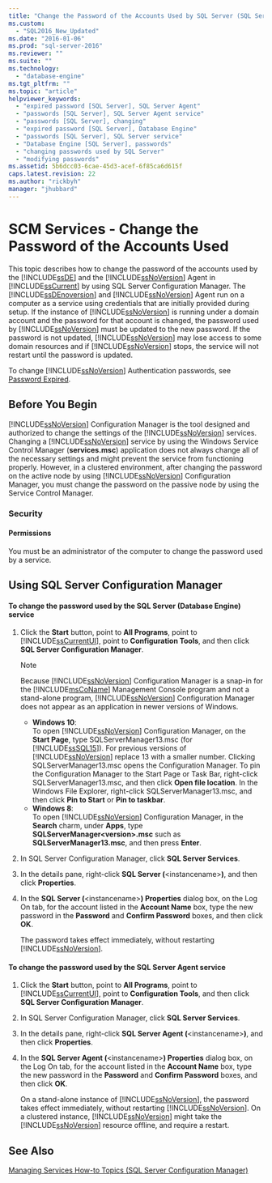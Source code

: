 ```yaml
---
title: "Change the Password of the Accounts Used by SQL Server (SQL Server Configuration Manager) | Microsoft Docs"
ms.custom: 
  - "SQL2016_New_Updated"
ms.date: "2016-01-06"
ms.prod: "sql-server-2016"
ms.reviewer: ""
ms.suite: ""
ms.technology: 
  - "database-engine"
ms.tgt_pltfrm: ""
ms.topic: "article"
helpviewer_keywords: 
  - "expired password [SQL Server], SQL Server Agent"
  - "passwords [SQL Server], SQL Server Agent service"
  - "passwords [SQL Server], changing"
  - "expired password [SQL Server], Database Engine"
  - "passwords [SQL Server], SQL Server service"
  - "Database Engine [SQL Server], passwords"
  - "changing passwords used by SQL Server"
  - "modifying passwords"
ms.assetid: 5b6dcc03-6cae-45d3-acef-6f85ca6d615f
caps.latest.revision: 22
ms.author: "rickbyh"
manager: "jhubbard"
---
```

# SCM Services - Change the Password of the Accounts Used
  This topic describes how to change the password of the accounts used by the [!INCLUDE[ssDE](../../../analysis-services/instances/install/windows/includes/ssde-md.md)] and the [!INCLUDE[ssNoVersion](../../../advanced-analytics/r-services/includes/ssnoversion-md.md)] Agent in [!INCLUDE[ssCurrent](../../../advanced-analytics/r-services/includes/sscurrent-md.md)] by using SQL Server Configuration Manager. The [!INCLUDE[ssDEnoversion](../../../analysis-services/instances/install/windows/includes/ssdenoversion-md.md)] and [!INCLUDE[ssNoVersion](../../../advanced-analytics/r-services/includes/ssnoversion-md.md)] Agent run on a computer as a service using credentials that are initially provided during setup. If the instance of [!INCLUDE[ssNoVersion](../../../advanced-analytics/r-services/includes/ssnoversion-md.md)] is running under a domain account and the password for that account is changed, the password used by [!INCLUDE[ssNoVersion](../../../advanced-analytics/r-services/includes/ssnoversion-md.md)] must be updated to the new password. If the password is not updated, [!INCLUDE[ssNoVersion](../../../advanced-analytics/r-services/includes/ssnoversion-md.md)] may lose access to some domain resources and if [!INCLUDE[ssNoVersion](../../../advanced-analytics/r-services/includes/ssnoversion-md.md)] stops, the service will not restart until the password is updated.  
  
 To change [!INCLUDE[ssNoVersion](../../../advanced-analytics/r-services/includes/ssnoversion-md.md)] Authentication passwords, see [Password Expired](../Topic/Password%20Expired.md).  
  
##  <a name="BeforeYouBegin"></a> Before You Begin  
 [!INCLUDE[ssNoVersion](../../../advanced-analytics/r-services/includes/ssnoversion-md.md)] Configuration Manager is the tool designed and authorized to change the settings of the [!INCLUDE[ssNoVersion](../../../advanced-analytics/r-services/includes/ssnoversion-md.md)] services. Changing a [!INCLUDE[ssNoVersion](../../../advanced-analytics/r-services/includes/ssnoversion-md.md)] service by using the Windows Service Control Manager (**services.msc**) application does not always change all of the necessary settings and might prevent the service from functioning properly. However, in a clustered environment, after changing the password on the active node by using [!INCLUDE[ssNoVersion](../../../advanced-analytics/r-services/includes/ssnoversion-md.md)] Configuration Manager, you must change the password on the passive node by using the Service Control Manager.  
  
###  <a name="Security"></a> Security  
  
####  <a name="Permissions"></a> Permissions  
 You must be an administrator of the computer to change the password used by a service.  
  
##  <a name="SSMSProcedure"></a> Using SQL Server Configuration Manager  
  
#### To change the password used by the SQL Server (Database Engine) service  
  
1.  Click the **Start** button, point to **All Programs**, point to [!INCLUDE[ssCurrentUI](../../../analysis-services/instances/install/windows/includes/sscurrentui-md.md)], point to **Configuration Tools**, and then click **SQL Server Configuration Manager**.  
  
    > [!NOTE]  
    >  Because [!INCLUDE[ssNoVersion](../../../advanced-analytics/r-services/includes/ssnoversion-md.md)] Configuration Manager is a snap-in for the [!INCLUDE[msCoName](../../../advanced-analytics/r-services/tutorials/includes/msconame-md.md)] Management Console program and not a stand-alone program, [!INCLUDE[ssNoVersion](../../../advanced-analytics/r-services/includes/ssnoversion-md.md)] Configuration Manager does not appear as an application in newer versions of Windows.  
    >   
    >  -   **Windows 10**:  
    >          To open [!INCLUDE[ssNoVersion](../../../advanced-analytics/r-services/includes/ssnoversion-md.md)] Configuration Manager, on the **Start Page**, type SQLServerManager13.msc (for [!INCLUDE[ssSQL15](../../../analysis-services/powershell/includes/sssql15-md.md)]). For previous versions of [!INCLUDE[ssNoVersion](../../../advanced-analytics/r-services/includes/ssnoversion-md.md)] replace 13 with a smaller number. Clicking SQLServerManager13.msc opens the Configuration Manager. To pin the Configuration Manager to the Start Page or Task Bar, right-click SQLServerManager13.msc, and then click **Open file location**. In the Windows File Explorer, right-click SQLServerManager13.msc, and then click **Pin to Start** or **Pin to taskbar**.  
    > -   **Windows 8**:  
    >          To open [!INCLUDE[ssNoVersion](../../../advanced-analytics/r-services/includes/ssnoversion-md.md)] Configuration Manager, in the **Search** charm, under **Apps**, type **SQLServerManager\<version>.msc** such as **SQLServerManager13.msc**, and then press **Enter**.  
  
2.  In SQL Server Configuration Manager, click **SQL Server Services**.  
  
3.  In the details pane, right-click **SQL Server (**\<instancename>**)**, and then click **Properties**.  
  
4.  In the **SQL Server (**\<instancename>**) Properties** dialog box, on the Log On tab, for the account listed in the **Account Name** box, type the new password in the **Password** and **Confirm Password** boxes, and then click **OK**.  
  
     The password takes effect immediately, without restarting [!INCLUDE[ssNoVersion](../../../advanced-analytics/r-services/includes/ssnoversion-md.md)].  
  
#### To change the password used by the SQL Server Agent service  
  
1.  Click the **Start** button, point to **All Programs**, point to [!INCLUDE[ssCurrentUI](../../../analysis-services/instances/install/windows/includes/sscurrentui-md.md)], point to **Configuration Tools**, and then click **SQL Server Configuration Manager**.  
  
2.  In SQL Server Configuration Manager, click **SQL Server Services**.  
  
3.  In the details pane, right-click **SQL Server Agent (**\<instancename>**)**, and then click **Properties**.  
  
4.  In the **SQL Server Agent (**\<instancename>**) Properties** dialog box, on the Log On tab, for the account listed in the **Account Name** box, type the new password in the **Password** and **Confirm Password** boxes, and then click **OK**.  
  
     On a stand-alone instance of [!INCLUDE[ssNoVersion](../../../advanced-analytics/r-services/includes/ssnoversion-md.md)], the password takes effect immediately, without restarting [!INCLUDE[ssNoVersion](../../../advanced-analytics/r-services/includes/ssnoversion-md.md)]. On a clustered instance, [!INCLUDE[ssNoVersion](../../../advanced-analytics/r-services/includes/ssnoversion-md.md)] might take the [!INCLUDE[ssNoVersion](../../../advanced-analytics/r-services/includes/ssnoversion-md.md)] resource offline, and require a restart.  
  
## See Also  
 [Managing Services How-to Topics &#40;SQL Server Configuration Manager&#41;](../Topic/Managing%20Services%20How-to%20Topics%20\(SQL%20Server%20Configuration%20Manager\).md)  
  
  